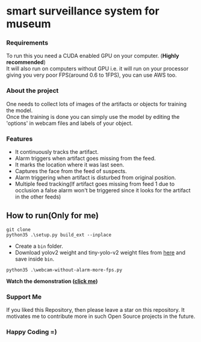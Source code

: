 # smart surveillance system for museum

<h3>Requirements</h3>
To run this you need a CUDA enabled GPU on your computer. (<b>Highly recommended</b>)<br>
It will also run on computers without GPU i.e. it will run on your processor giving you very poor FPS(around 0.6 to 1FPS), you can use AWS too.

<h3>About the project</h3>
One needs to collect lots of images of the artifacts or objects for training the model.
<br>
Once the training is done you can simply use the model by editing the 'options' in webcam files and labels of your object.
<br>

<h3>Features</h3>
<ul>
  <li>It continuously tracks the artifact.</li>
  <li>Alarm triggers when artifact goes missing from the feed.</li>
  <li>It marks the location where it was last seen.</li>
  <li>Captures the face from the feed of suspects.</li>
  <li>Alarm triggering when artifact is disturbed from original position.</li>
  <li>Multiple feed tracking(If artifact goes missing from feed 1 due to occlusion a false alarm won't be triggered since it looks for the artifact in the other feeds)</li>
</ul>

## How to run(Only for me)
```git
git clone
python35 .\setup.py build_ext --inplace
```
- Create a ```bin``` folder.
- Download yolov2 weight and tiny-yolo-v2 weight files from [here](https://pjreddie.com/darknet/yolov2/) and save inside ```bin```.

```git
python35 .\webcam-without-alarm-more-fps.py
```

<b>Watch the demonstration (<a href="https://youtu.be/I3j_2NcZQds">click me</a>)</b>

### Support Me
If you liked this Repository, then please leave a star on this repository. It motivates me to contribute more in such Open Source projects in the future.
### Happy Coding =)
